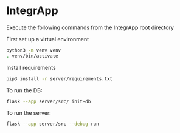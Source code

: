 # IntegrApp
Execute the following commands from the IntegrApp root directory

First set up a virtual environment
```sh
python3 -m venv venv
. venv/bin/activate
```

Install requirements
```sh
pip3 install -r server/requirements.txt
```
To run the DB:
```sh
flask --app server/src/ init-db
```

To run the server:
```sh
flask --app server/src --debug run 
```
